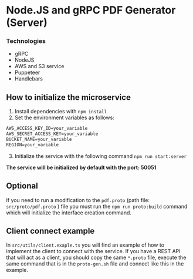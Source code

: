 # Node.JS and gRPC PDF Generator (Server)

### Technologies
- gRPC
- NodeJS
- AWS and S3 service
- Puppeteer
- Handlebars

## How to initialize the microservice

1) Install dependencies with `npm install`
2) Set the environment variables as follows:
```txt
AWS_ACCESS_KEY_ID=your_variable
AWS_SECRET_ACCESS_KEY=your_variable
BUCKET_NAME=your_variable
REGION=your_variable
```
3) Initialize the service with the following command `npm run start:server`

**The service will be initialized by default with the port: 50051**

## Optional

If you need to run a modification to the `pdf.proto` (path file: `src/proto/pdf.proto` ) file you must run the `npm run proto:build` command which will initialize the interface creation command.

## Client connect example

In `src/utils/client.exaple.ts` you will find an example of how to implement the client to connect with the service.
If you have a REST API that will act as a client, you should copy the same ``*.proto`` file, execute the same command that is in the `proto-gen.sh` file and connect like this in the example.

